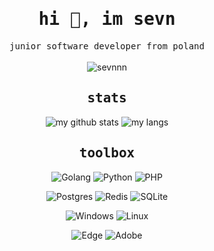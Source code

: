 <h1 align="center"><samp>hi 👋, im sevn</samp></h1>

<p align="center">
<samp>junior software developer from poland</samp>
<br/>
<br/>
<img src="https://komarev.com/ghpvc/?username=sevnnn&label=profile%20views&color=231969&style=for-the-badge" alt="sevnnn" />
</p>

<h2 align="center"><samp>stats</samp></h2>

<p align="center">
<img src="https://github-readme-stats.vercel.app/api?username=sevnnn&count_private=true&show_icons=true&title_color=ebe9f6&text_color=c3bee4&icon_color=ebe9f6&bg_color=45,231969,4b1969&border_radius=8&custom_title=Sevn's%20GitHub%20Stats&include_all_commits=true" alt="my github stats" />
<img src="https://github-readme-stats.vercel.app/api/top-langs/?username=sevnnn&langs_count=3&title_color=ebe9f6&text_color=c3bee4&icon_color=ebe9f6&bg_color=45,231969,4b1969&border_radius=8&custom_title=Sevn's%20GitHub%20Stats&include_all_commits=true" alt="my langs" />
</p>

<h2 align="center"><samp>toolbox</samp></h2>

<p align="center">
<img src="https://img.shields.io/badge/go-%2300ADD8.svg?style=for-the-badge&logo=go&logoColor=white" alt="Golang" />
<img src="https://img.shields.io/badge/python-3670A0?style=for-the-badge&logo=python&logoColor=ffdd54" alt="Python" />
<img src="https://img.shields.io/badge/php-%23777BB4.svg?style=for-the-badge&logo=php&logoColor=white" alt="PHP" />
</p>

<p align="center">
<img src="https://img.shields.io/badge/postgres-%23316192.svg?style=for-the-badge&logo=postgresql&logoColor=white" alt="Postgres" />
<img src="https://img.shields.io/badge/redis-%23DD0031.svg?style=for-the-badge&logo=redis&logoColor=white" alt="Redis" />
<img src="https://img.shields.io/badge/sqlite-%2307405e.svg?style=for-the-badge&logo=sqlite&logoColor=white" alt="SQLite" />
</p>

<p align="center">
<img src="https://img.shields.io/badge/Windows-0078D6?style=for-the-badge&logo=windows&logoColor=white" alt="Windows" />
<img src="https://img.shields.io/badge/Linux-FCC624?style=for-the-badge&logo=linux&logoColor=black" alt="Linux" />
</p>

<p align="center">
<img src="https://img.shields.io/badge/Edge-0078D7?style=for-the-badge&logo=Microsoft-edge&logoColor=white" alt="Edge" />
<img src="https://img.shields.io/badge/adobe-%23FF0000.svg?style=for-the-badge&logo=adobe&logoColor=white" alt="Adobe" />
</p>
